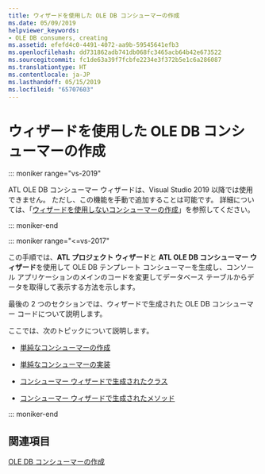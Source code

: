 ```yaml
---
title: ウィザードを使用した OLE DB コンシューマーの作成
ms.date: 05/09/2019
helpviewer_keywords:
- OLE DB consumers, creating
ms.assetid: efefd4c0-4491-4072-aa9b-59545641efb3
ms.openlocfilehash: dd731862adb741db068fc3465acb64b42e673522
ms.sourcegitcommit: fc1de63a39f7fcbfe2234e3f372b5e1c6a286087
ms.translationtype: HT
ms.contentlocale: ja-JP
ms.lasthandoff: 05/15/2019
ms.locfileid: "65707603"
---
```

# <a name="creating-an-ole-db-consumer-using-a-wizard"></a>ウィザードを使用した OLE DB コンシューマーの作成

::: moniker range="vs-2019"

ATL OLE DB コンシューマー ウィザードは、Visual Studio 2019 以降では使用できません。 ただし、この機能を手動で追加することは可能です。 詳細については、「[ウィザードを使用しないコンシューマーの作成](creating-a-consumer-without-using-a-wizard.md)」を参照してください。

::: moniker-end

::: moniker range="<=vs-2017"

この手順では、**ATL プロジェクト ウィザード**と **ATL OLE DB コンシューマー ウィザード**を使用して OLE DB テンプレート コンシューマーを生成し、コンソール アプリケーションのメインのコードを変更してデータベース テーブルからデータを取得して表示する方法を示します。

最後の 2 つのセクションでは、ウィザードで生成された OLE DB コンシューマー コードについて説明します。

ここでは、次のトピックについて説明します。

- [単純なコンシューマーの作成](../../data/oledb/creating-a-simple-consumer.md)

- [単純なコンシューマーの実装](../../data/oledb/implementing-a-simple-consumer.md)

- [コンシューマー ウィザードで生成されたクラス](../../data/oledb/consumer-wizard-generated-classes.md)

- [コンシューマー ウィザードで生成されたメソッド](../../data/oledb/consumer-wizard-generated-methods.md)

::: moniker-end

## <a name="see-also"></a>関連項目

[OLE DB コンシューマーの作成](../../data/oledb/creating-an-ole-db-consumer.md)
